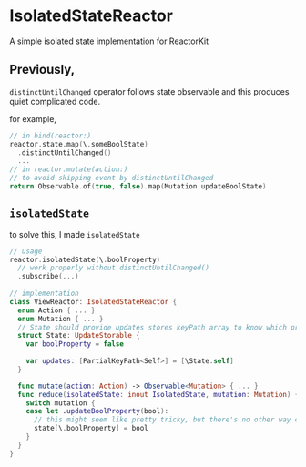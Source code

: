 # IsolatedStateReactor
A simple isolated state implementation for ReactorKit

## Previously,
`distinctUntilChanged` operator follows state observable and this produces quiet complicated code. 

for example,
```swift
// in bind(reactor:)
reactor.state.map(\.someBoolState)
  .distinctUntilChanged()
  ...
// in reactor.mutate(action:)
// to avoid skipping event by distinctUntilChanged
return Observable.of(true, false).map(Mutation.updateBoolState)
```
## `isolatedState`
to solve this, I made `isolatedState`
```swift
// usage
reactor.isolatedState(\.boolProperty)
  // work properly without distinctUntilChanged()
  .subscribe(...)
  
// implementation
class ViewReactor: IsolatedStateReactor {
  enum Action { ... }
  enum Mutation { ... }
  // State should provide updates stores keyPath array to know which property is updated by mutation
  struct State: UpdateStorable {
    var boolProperty = false
    
    var updates: [PartialKeyPath<Self>] = [\State.self]
  }

  func mutate(action: Action) -> Observable<Mutation> { ... }
  func reduce(isolatedState: inout IsolatedState, mutation: Mutation) {
    switch mutation {
    case let .updateBoolProperty(bool):
      // this might seem like pretty tricky, but there's no other way currently.
      state[\.boolProperty] = bool
    }
  }
}
```
